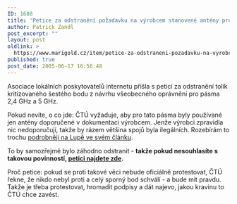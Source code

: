 ```yaml
---
ID: 1688
title: 'Petice za odstranění požadavku na výrobcem stanovené antény pro 2,4 a&nbsp;5 GHz sítě'
author: Patrick Zandl
post_excerpt: ""
layout: post
oldlink: >
  https://www.marigold.cz/item/petice-za-odstraneni-pozadavku-na-vyrobcem-stanovene-anteny-pro-2-4-a-5-ghz-site
published: true
post_date: 2005-06-17 16:56:48
---
```

<p>Asociace lokálních poskytovatelů internetu přišla s peticí za odstranění tolik kritizovaného šestého bodu z návrhu všeobecného oprávnění pro  pásma 2,4 GHz a 5 GHz. </p>

<p>Pokud nevíte, o co jde: ČTÚ vyžaduje, aby pro tato pásma byly používané jen antény doporučené v dokumentaci výrobcem. Jenže výrobci zpravidla nic nedoporučují, takže by rázem většina spojů byla ilegálních. Rozebírám to trochu <a href="http://www.lupa.cz/clanek.php3?show=4210">podrobněji na Lupě ve svém článku</a>.</p>

<p>To by samozřejmě bylo záhodno odstranit - <b>takže pokud nesouhlasíte s takovou povinností, <a href="http://www.alpi.cz/vyzvactu/">petici najdete zde</a>.</b> </p>

<p>Proč petice: pokud se proti takové věci nebude oficiálně protestovat, ČTÚ řekne, že nikdo nebyl proti a celý sporný bod schválí - a bude mít pravdu. Takže je třeba protestovat, hromadit podpisy a dát najevo, jakou kravinu to ČTÚ chce zavést.
</p>

